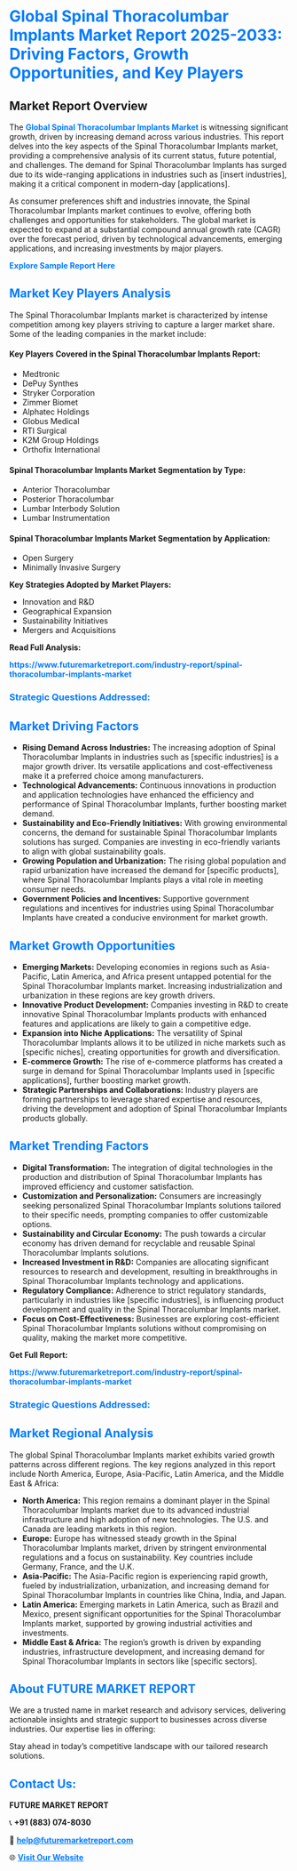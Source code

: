 <h1 style="color: #007BFF;">Global Spinal Thoracolumbar Implants Market Report 2025-2033: Driving Factors, Growth Opportunities, and Key Players</h1>

<section id="overview">
<h2>Market Report Overview</h2>
<p>The <a href="https://www.futuremarketreport.com/industry-report/spinal-thoracolumbar-implants-market" style="color: #007BFF; text-decoration: none;"><strong>Global Spinal Thoracolumbar Implants Market</strong></a> is witnessing significant growth, driven by increasing demand across various industries. This report delves into the key aspects of the Spinal Thoracolumbar Implants market, providing a comprehensive analysis of its current status, future potential, and challenges. The demand for Spinal Thoracolumbar Implants has surged due to its wide-ranging applications in industries such as [insert industries], making it a critical component in modern-day [applications].</p>
<p>As consumer preferences shift and industries innovate, the Spinal Thoracolumbar Implants market continues to evolve, offering both challenges and opportunities for stakeholders. The global market is expected to expand at a substantial compound annual growth rate (CAGR) over the forecast period, driven by technological advancements, emerging applications, and increasing investments by major players.</p>
</section>

<section id="overview">
<p><a href="https://www.futuremarketreport.com/request-sample/reportId=59518" style="color: #007BFF; text-decoration: none;"><strong>Explore Sample Report Here</strong></a></p>
</section>

<section id="key-players">
<h2 style="color: #007BFF;">Market Key Players Analysis</h2>
<p>The Spinal Thoracolumbar Implants market is characterized by intense competition among key players striving to capture a larger market share. Some of the leading companies in the market include:</p>
<h4>Key Players Covered in the Spinal Thoracolumbar Implants Report:</h4>
<ul><li>Medtronic</li><li>DePuy Synthes</li><li>Stryker Corporation</li><li>Zimmer Biomet</li><li>Alphatec Holdings</li><li>Globus Medical</li><li>RTI Surgical</li><li>K2M Group Holdings</li><li>Orthofix International</li></ul>
<h4>Spinal Thoracolumbar Implants Market Segmentation by Type:</h4>
<ul><li>Anterior Thoracolumbar</li><li>Posterior Thoracolumbar</li><li>Lumbar Interbody Solution</li><li>Lumbar Instrumentation</li></ul>

<h4>Spinal Thoracolumbar Implants Market Segmentation by Application:</h4>
<ul><li>Open Surgery</li><li>Minimally Invasive Surgery</li></ul>
<p><strong>Key Strategies Adopted by Market Players:</strong></p>
<ul>
<li>Innovation and R&D</li>
<li>Geographical Expansion</li>
<li>Sustainability Initiatives</li>
<li>Mergers and Acquisitions</li>
</ul>
</section>

<section>
<p><strong>Read Full Analysis: </strong></p><a href="https://www.futuremarketreport.com/industry-report/spinal-thoracolumbar-implants-market" style="color: #007BFF; text-decoration: none;"><strong>https://www.futuremarketreport.com/industry-report/spinal-thoracolumbar-implants-market</strong></a>
<h3 style="color: #007BFF;">Strategic Questions Addressed:</h3>
</section>

<section id="driving-factors">
<h2 style="color: #007BFF;">Market Driving Factors</h2>
<ul>
<li><strong>Rising Demand Across Industries:</strong> The increasing adoption of Spinal Thoracolumbar Implants in industries such as [specific industries] is a major growth driver. Its versatile applications and cost-effectiveness make it a preferred choice among manufacturers.</li>
<li><strong>Technological Advancements:</strong> Continuous innovations in production and application technologies have enhanced the efficiency and performance of Spinal Thoracolumbar Implants, further boosting market demand.</li>
<li><strong>Sustainability and Eco-Friendly Initiatives:</strong> With growing environmental concerns, the demand for sustainable Spinal Thoracolumbar Implants solutions has surged. Companies are investing in eco-friendly variants to align with global sustainability goals.</li>
<li><strong>Growing Population and Urbanization:</strong> The rising global population and rapid urbanization have increased the demand for [specific products], where Spinal Thoracolumbar Implants plays a vital role in meeting consumer needs.</li>
<li><strong>Government Policies and Incentives:</strong> Supportive government regulations and incentives for industries using Spinal Thoracolumbar Implants have created a conducive environment for market growth.</li>
</ul>
</section>

<section id="growth-opportunities">
<h2 style="color: #007BFF;">Market Growth Opportunities</h2>
<ul>
<li><strong>Emerging Markets:</strong> Developing economies in regions such as Asia-Pacific, Latin America, and Africa present untapped potential for the Spinal Thoracolumbar Implants market. Increasing industrialization and urbanization in these regions are key growth drivers.</li>
<li><strong>Innovative Product Development:</strong> Companies investing in R&D to create innovative Spinal Thoracolumbar Implants products with enhanced features and applications are likely to gain a competitive edge.</li>
<li><strong>Expansion into Niche Applications:</strong> The versatility of Spinal Thoracolumbar Implants allows it to be utilized in niche markets such as [specific niches], creating opportunities for growth and diversification.</li>
<li><strong>E-commerce Growth:</strong> The rise of e-commerce platforms has created a surge in demand for Spinal Thoracolumbar Implants used in [specific applications], further boosting market growth.</li>
<li><strong>Strategic Partnerships and Collaborations:</strong> Industry players are forming partnerships to leverage shared expertise and resources, driving the development and adoption of Spinal Thoracolumbar Implants products globally.</li>
</ul>
</section>

<section id="trending-factors">
<h2 style="color: #007BFF;">Market Trending Factors</h2>
<ul>
<li><strong>Digital Transformation:</strong> The integration of digital technologies in the production and distribution of Spinal Thoracolumbar Implants has improved efficiency and customer satisfaction.</li>
<li><strong>Customization and Personalization:</strong> Consumers are increasingly seeking personalized Spinal Thoracolumbar Implants solutions tailored to their specific needs, prompting companies to offer customizable options.</li>
<li><strong>Sustainability and Circular Economy:</strong> The push towards a circular economy has driven demand for recyclable and reusable Spinal Thoracolumbar Implants solutions.</li>
<li><strong>Increased Investment in R&D:</strong> Companies are allocating significant resources to research and development, resulting in breakthroughs in Spinal Thoracolumbar Implants technology and applications.</li>
<li><strong>Regulatory Compliance:</strong> Adherence to strict regulatory standards, particularly in industries like [specific industries], is influencing product development and quality in the Spinal Thoracolumbar Implants market.</li>
<li><strong>Focus on Cost-Effectiveness:</strong> Businesses are exploring cost-efficient Spinal Thoracolumbar Implants solutions without compromising on quality, making the market more competitive.</li>
</ul>
</section>

<section>
<p><strong>Get Full Report: </strong></p><a href="https://www.futuremarketreport.com/industry-report/spinal-thoracolumbar-implants-market" style="color: #007BFF; text-decoration: none;"><strong>https://www.futuremarketreport.com/industry-report/spinal-thoracolumbar-implants-market</strong></a>
<h3 style="color: #007BFF;">Strategic Questions Addressed:</h3>
</section>


<section id="regional-analysis">
<h2 style="color: #007BFF;">Market Regional Analysis</h2>
<p>The global Spinal Thoracolumbar Implants market exhibits varied growth patterns across different regions. The key regions analyzed in this report include North America, Europe, Asia-Pacific, Latin America, and the Middle East & Africa:</p>
<ul>
<li><strong>North America:</strong> This region remains a dominant player in the Spinal Thoracolumbar Implants market due to its advanced industrial infrastructure and high adoption of new technologies. The U.S. and Canada are leading markets in this region.</li>
<li><strong>Europe:</strong> Europe has witnessed steady growth in the Spinal Thoracolumbar Implants market, driven by stringent environmental regulations and a focus on sustainability. Key countries include Germany, France, and the U.K.</li>
<li><strong>Asia-Pacific:</strong> The Asia-Pacific region is experiencing rapid growth, fueled by industrialization, urbanization, and increasing demand for Spinal Thoracolumbar Implants in countries like China, India, and Japan.</li>
<li><strong>Latin America:</strong> Emerging markets in Latin America, such as Brazil and Mexico, present significant opportunities for the Spinal Thoracolumbar Implants market, supported by growing industrial activities and investments.</li>
<li><strong>Middle East & Africa:</strong> The region’s growth is driven by expanding industries, infrastructure development, and increasing demand for Spinal Thoracolumbar Implants in sectors like [specific sectors].</li>
</ul>
</section>

<footer>
<h2 style="color: #007BFF;">About FUTURE MARKET REPORT</h2>
<p>We are a trusted name in market research and advisory services, delivering actionable insights and strategic support to businesses across diverse industries. Our expertise lies in offering:</p>

<p>Stay ahead in today’s competitive landscape with our tailored research solutions.</p>

<h2 style="color: #007BFF;">Contact Us:</h2>
<p><strong>FUTURE MARKET REPORT</strong></p>
<p>📞 <strong>+91 (883) 074-8030</strong></p>
<p>📧 <strong><a href="mailto:help@futuremarketreport.com" style="color: #007BFF;">help@futuremarketreport.com</a></strong></p>
<p>🌐 <strong><a href="https://www.futuremarketreport.com/" style="color: #007BFF;">Visit Our Website</a></strong></p>
</footer>